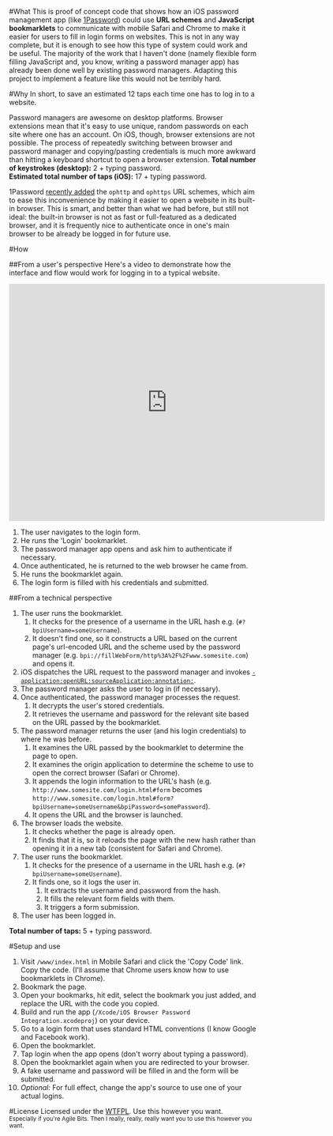 #What
This is proof of concept code that shows how an iOS password management app (like [1Password](https://agilebits.com/onepassword/ios)) could use **URL schemes** and **JavaScript bookmarklets** to communicate with mobile Safari and Chrome to make it easier for users to fill in login forms on websites. This is not in any way complete, but it is enough to see how this type of system could work and be useful. The majority of the work that I haven't done (namely flexible form filling JavaScript and, you know, writing a password manager app) has already been done well by existing password managers. Adapting this project to implement a feature like this would not be terribly hard.

#Why
In short, to save an estimated 12 taps each time one has to log in to a website.

Password managers are awesome on desktop platforms. Browser extensions mean that it's easy to use unique, random passwords on each site where one has an account. On iOS, though, browser extensions are not possible. The process of repeatedly switching between browser and password manager and copying/pasting credentials is much more awkward than hitting a keyboard shortcut to open a browser extension.
**Total number of keystrokes (desktop):** 2 + typing password.  
**Estimated total number of taps (iOS):** 17 + typing password.

1Password [recently added](http://blog.agilebits.com/2013/01/12/1password-ios-4-1/) the `ophttp` and `ophttps` URL schemes, which aim to ease this inconvenience by making it easier to open a website in its built-in browser. This is smart, and better than what we had before, but still not ideal: the built-in browser is not as fast or full-featured as a dedicated browser, and it is frequently nice to authenticate once in one's main browser to be already be logged in for future use.

#How

##From a user's perspective
Here's a video to demonstrate how the interface and flow would work for logging in to a typical website.
<iframe width="640" height="480" src="http://www.youtube.com/embed/nI0L6S5y9tM" frameborder="0" allowfullscreen></iframe>

1. The user navigates to the login form.
2. He runs the 'Login' bookmarklet.
3. The password manager app opens and ask him to authenticate if necessary.
4. Once authenticated, he is returned to the web browser he came from.
5. He runs the bookmarklet again.
6. The login form is filled with his credentials and submitted.

##From a technical perspective
1. The user runs the bookmarklet.
	1. It checks for the presence of a username in the URL hash e.g. (`#?bpiUsername=someUsername`).
	2. It doesn't find one, so it constructs a URL based on the current page's url-encoded URL and the scheme used by the password manager (e.g. `bpi://fillWebForm/http%3A%2F%2Fwww.somesite.com`) and opens it.
2. iOS dispatches the URL request to the password manager and invokes [`-application:openURL:sourceApplication:annotation:`](http://developer.apple.com/library/ios/#documentation/uikit/reference/UIApplicationDelegate_Protocol/Reference/Reference.html).
3. The password manager asks the user to log in (if necessary).
4. Once authenticated, the password manager processes the request.
	1. It decrypts the user's stored credentials.
	2. It retrieves the username and password for the relevant site based on the URL passed by the bookmarklet.
5. The password manager returns the user (and his login credentials) to where he was before.
	1. It examines the URL passed by the bookmarklet to determine the page to open.
	2. It examines the origin application to determine the scheme to use to open the correct browser (Safari or Chrome).
	3. It appends the login information to the URL's hash (e.g. `http://www.somesite.com/login.html#form` becomes `http://www.somesite.com/login.html#form?bpiUsername=someUsername&bpiPassword=somePassword`).
	4. It opens the URL and the browser is launched.
6. The browser loads the website.
	1. It checks whether the page is already open.
	2. It finds that it is, so it reloads the page with the new hash rather than opening it in a new tab (consistent for Safari and Chrome).
7. The user runs the bookmarklet.
	1. It checks for the presence of a username in the URL hash e.g. (`#?bpiUsername=someUsername`).
	2. It finds one, so it logs the user in.
		1. It extracts the username and password from the hash.
		2. It fills the relevant form fields with them.
		3. It triggers a form submission.
8. The user has been logged in.

**Total number of taps:** 5 + typing password.

#Setup and use
1. Visit `/www/index.html` in Mobile Safari and click the 'Copy Code' link. Copy the code. (I'll assume that Chrome users know how to use bookmarklets in Chrome).
2. Bookmark the page.
3. Open your bookmarks, hit edit, select the bookmark you just added, and replace the URL with the code you copied.
4. Build and run the app (`/Xcode/iOS Browser Password Integration.xcodeproj`) on your device.
5. Go to a login form that uses standard HTML conventions (I know Google and Facebook work).
6. Open the bookmarklet.
7. Tap login when the app opens (don't worry about typing a password).
8. Open the bookmarklet again when you are redirected to your browser.
9. A fake username and password will be filled in and the form will be submitted.
10. *Optional:* For full effect, change the app's source to use one of your actual logins.

#License
Licensed under the [WTFPL](http://www.wtfpl.net/). Use this however you want.  
<sub>Especially if you're Agile Bits. Then I really, really, really want you to use this however you want.</sub>